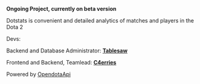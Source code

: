   **Ongoing Project, currently on beta version**

Dotstats is convenient and detailed analytics of matches and players in the Dota 2

Devs:

Backend and Database Administrator: [**Tablesaw**](https://github.com/Tables4w)

Frontend and Backend, Teamlead: [**C4erries**](https://github.com/C4erries)

Powered by [OpendotaApi](https://docs.opendota.com)
